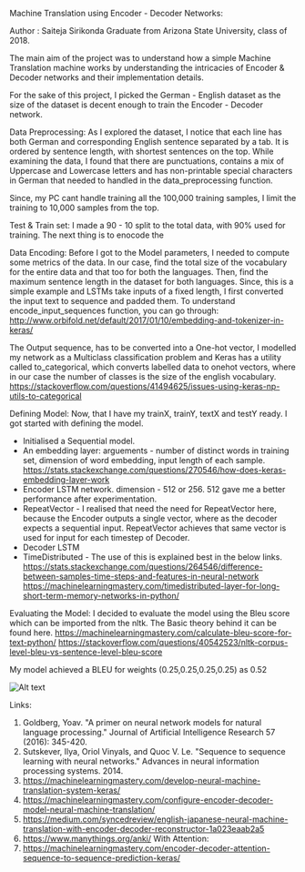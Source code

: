 Machine Translation using Encoder - Decoder Networks:

Author : Saiteja Sirikonda
Graduate from Arizona State University, class of 2018.

The main aim of the project was to understand how a simple Machine Translation machine works by understanding the intricacies of Encoder & Decoder networks and their implementation details.

For the sake of this project, I picked the German - English dataset as the size of the dataset is decent enough to train the Encoder - Decoder network.

Data Preprocessing:
As I explored the dataset, I notice that each line has both German and corresponding English sentence separated by a tab. It is ordered by sentence length, with shortest sentences on the top. While examining the data, I found that there are punctuations, contains a mix of Uppercase and Lowercase letters and has non-printable special characters in German that needed to handled in the data_preprocessing function.

Since, my PC cant handle training all the 100,000 training samples, I limit the training to 10,000 samples from the top.

Test & Train set:
I made a 90 - 10 split to the total data, with 90% used for training. The next thing is to enocode the

Data Encoding:
Before I got to the Model parameters, I needed to compute some metrics of the data. In our case, find the total size of the vocabulary for the entire data and that too for both the languages. Then, find the maximum sentence length in the dataset for both languages.
Since, this is a simple example and LSTMs take inputs of a fixed length, I first converted the input text to sequence and padded them.
To understand encode_input_sequences function, you can go through:
http://www.orbifold.net/default/2017/01/10/embedding-and-tokenizer-in-keras/

The Output sequence, has to be converted into a One-hot vector, I modelled my network as a Multiclass classification problem and Keras has a utility called to_categorical, which converts labelled data to onehot vectors, where in our case the number of classes is the size of the english vocabulary.
https://stackoverflow.com/questions/41494625/issues-using-keras-np-utils-to-categorical

Defining Model:
Now, that I have my trainX, trainY, textX and testY ready. I got started with defining the model.
 - Initialised a Sequential model.
 - An embedding layer: arguements - number of distinct words in training set, dimension of word embedding, input length of each sample.
 https://stats.stackexchange.com/questions/270546/how-does-keras-embedding-layer-work
 - Encoder LSTM network. dimension - 512 or 256. 512 gave me a better performance after experimentation.
 - RepeatVector - I realised that need the need for RepeatVector here, because the Encoder outputs a single vector, where as the decoder expects a sequential input. RepeatVector achieves that same vector is used for input for each timestep of Decoder.
 - Decoder LSTM
 - TimeDistributed - The use of this is explained best in the below links.
https://stats.stackexchange.com/questions/264546/difference-between-samples-time-steps-and-features-in-neural-network
https://machinelearningmastery.com/timedistributed-layer-for-long-short-term-memory-networks-in-python/


Evaluating the Model:
I decided to evaluate the model using the Bleu score which can be imported from the nltk. The Basic theory behind it can be found here.
https://machinelearningmastery.com/calculate-bleu-score-for-text-python/
https://stackoverflow.com/questions/40542523/nltk-corpus-level-bleu-vs-sentence-level-bleu-score

My model achieved a BLEU for weights (0.25,0.25,0.25,0.25) as 0.52

![Alt text](/relative/path/to/img.jpg?raw=true "Screenshot of execution")








Links:
1. Goldberg, Yoav. "A primer on neural network models for natural language processing." Journal of Artificial Intelligence Research 57 (2016): 345-420.
2. Sutskever, Ilya, Oriol Vinyals, and Quoc V. Le. "Sequence to sequence learning with neural networks." Advances in neural information processing systems. 2014.
3. https://machinelearningmastery.com/develop-neural-machine-translation-system-keras/
4. https://machinelearningmastery.com/configure-encoder-decoder-model-neural-machine-translation/
5. https://medium.com/syncedreview/english-japanese-neural-machine-translation-with-encoder-decoder-reconstructor-1a023eaab2a5
5. https://www.manythings.org/anki/
With Attention:
6. https://machinelearningmastery.com/encoder-decoder-attention-sequence-to-sequence-prediction-keras/
